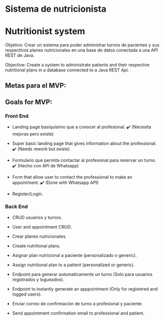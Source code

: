 # Sistema de nutricionista
# Nutritionist system

Objetivo: Crear un sistema para poder administrar turnos de pacientes y sus respectivos planes nutricionales en una base de datos conectada a una API REST de Java.

Objective: Create a system to administrate patients and their respective nutritional plans in a database connected to a Java REST Api.

## Metas para el MVP:

## Goals for MVP:

### Front End

- Landing page basiquísimo que a conocer al profesional. ✔️ (Necesita mejoras pero existe)
- Super basic landing page that gives information about the professional. ✔️ (Needs rework but exists)

- Formulario que permita contactar al profesional para reservar un turno. ✔️ (Hecho con API de Whatsapp)
- Form that allow user to contact the professional to make an appointment. ✔️ (Done with Whatsapp API)

- Register/Login.

### Back End

- CRUD usuarios y turnos.
- User and appointment CRUD.

- Crear planes nutricionales.
- Create nutritional plans.

- Asignar plan nutricional a paciente (personalizado o generic).
- Assign nutritional plan to a patient (personalized or generic).

- Endpoint para generar automaticamente un turno (Solo para usuarios registrados y logueados).
- Endpoint to instantly generate an apppointment (Only for registered and logged users).

- Enviar correo de confirmación de turno a profesional y paciente.
- Send appointment confirmation email to professional and patient.
